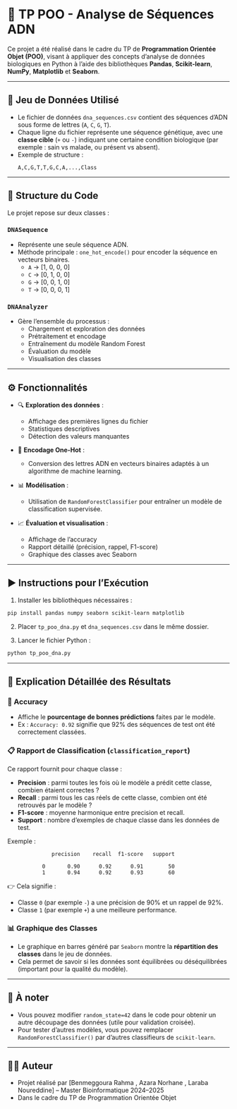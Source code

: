 # 🧬 TP POO - Analyse de Séquences ADN

Ce projet a été réalisé dans le cadre du TP de **Programmation Orientée Objet (POO)**, visant à appliquer des concepts d’analyse de données biologiques en Python à l’aide des bibliothèques **Pandas**, **Scikit-learn**, **NumPy**, **Matplotlib** et **Seaborn**.

---

## 📁 Jeu de Données Utilisé

- Le fichier de données `dna_sequences.csv` contient des séquences d’ADN sous forme de lettres (`A`, `C`, `G`, `T`).
- Chaque ligne du fichier représente une séquence génétique, avec une **classe cible** (`+` ou `-`) indiquant une certaine condition biologique (par exemple : sain vs malade, ou présent vs absent).
- Exemple de structure :
  ```
  A,C,G,T,T,G,C,A,...,Class
  ```

---

## 🧱 Structure du Code

Le projet repose sur deux classes :

### `DNASequence`
- Représente une seule séquence ADN.
- Méthode principale : `one_hot_encode()` pour encoder la séquence en vecteurs binaires.
  - `A` → [1, 0, 0, 0]
  - `C` → [0, 1, 0, 0]
  - `G` → [0, 0, 1, 0]
  - `T` → [0, 0, 0, 1]

### `DNAAnalyzer`
- Gère l’ensemble du processus :
  - Chargement et exploration des données
  - Prétraitement et encodage
  - Entraînement du modèle Random Forest
  - Évaluation du modèle
  - Visualisation des classes

---

## ⚙️ Fonctionnalités

- 🔍 **Exploration des données** :
  - Affichage des premières lignes du fichier
  - Statistiques descriptives
  - Détection des valeurs manquantes

- 🧬 **Encodage One-Hot** :
  - Conversion des lettres ADN en vecteurs binaires adaptés à un algorithme de machine learning.

- 📊 **Modélisation** :
  - Utilisation de `RandomForestClassifier` pour entraîner un modèle de classification supervisée.

- 📈 **Évaluation et visualisation** :
  - Affichage de l’accuracy
  - Rapport détaillé (précision, rappel, F1-score)
  - Graphique des classes avec Seaborn

---

## ▶️ Instructions pour l’Exécution

1. Installer les bibliothèques nécessaires :
```bash
pip install pandas numpy seaborn scikit-learn matplotlib
```

2. Placer `tp_poo_dna.py` et `dna_sequences.csv` dans le même dossier.

3. Lancer le fichier Python :
```bash
python tp_poo_dna.py
```

---

## 🧪 Explication Détaillée des Résultats

### 🎯 Accuracy
- Affiche le **pourcentage de bonnes prédictions** faites par le modèle.
- Ex : `Accuracy: 0.92` signifie que 92% des séquences de test ont été correctement classées.

### 📋 Rapport de Classification (`classification_report`)
Ce rapport fournit pour chaque classe :

- **Precision** : parmi toutes les fois où le modèle a prédit cette classe, combien étaient correctes ?
- **Recall** : parmi tous les cas réels de cette classe, combien ont été retrouvés par le modèle ?
- **F1-score** : moyenne harmonique entre precision et recall.
- **Support** : nombre d’exemples de chaque classe dans les données de test.

Exemple :
```
              precision    recall  f1-score   support

           0       0.90      0.92      0.91        50
           1       0.94      0.92      0.93        60
```
👉 Cela signifie :
- Classe `0` (par exemple `-`) a une précision de 90% et un rappel de 92%.
- Classe `1` (par exemple `+`) a une meilleure performance.

### 📊 Graphique des Classes
- Le graphique en barres généré par `Seaborn` montre la **répartition des classes** dans le jeu de données.
- Cela permet de savoir si les données sont équilibrées ou déséquilibrées (important pour la qualité du modèle).

---

## 📌 À noter
- Vous pouvez modifier `random_state=42` dans le code pour obtenir un autre découpage des données (utile pour validation croisée).
- Pour tester d’autres modèles, vous pouvez remplacer `RandomForestClassifier()` par d’autres classifieurs de `scikit-learn`.

---

## 👨‍💻 Auteur
- Projet réalisé par [Benmeggoura Rahma , Azara Norhane , Laraba Noureddine] – Master Bioinformatique 2024–2025
- Dans le cadre du TP de Programmation Orientée Objet
